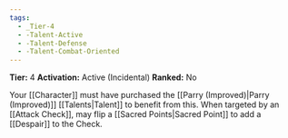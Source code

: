 ```yaml
---
tags:
  - _Tier-4
  - -Talent-Active
  - -Talent-Defense
  - -Talent-Combat-Oriented
---
```

**Tier:** 4
**Activation:** Active (Incidental)
**Ranked:** No

Your [[Character]] must have purchased the [[Parry (Improved)|Parry (Improved)]] [[Talents|Talent]] to benefit from this. When targeted by an [[Attack Check]], may flip a [[Sacred Points|Sacred Point]] to add a [[Despair]] to the Check.
